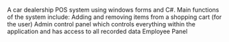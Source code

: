 A car dealership POS system using windows forms and C#.
Main functions of the system include:
  Adding and removing items from a shopping cart (for the user)
  Admin control panel which controls everything within the application and has access to all recorded data
  Employee Panel
